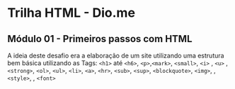 # Trilha HTML - Dio.me
## Módulo 01 - Primeiros passos com HTML

A ideia deste desafio era a elaboração de um site utilizando uma estrutura bem básica utilizando as Tags: `<h1>` até `<h6>`, `<p>`,`<mark>`, `<small>`, `<i>` , `<u>` , `<strong>`, `<ol>`, `<ul>`, `<li>`, `<a>`, `<hr>`, `<sub>`, `<sup>`, `<blockquote>`, `<img>`, ,`<style>`, , `<font>`
